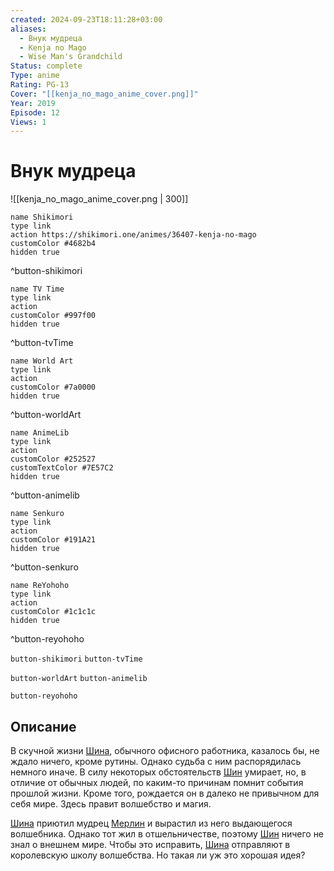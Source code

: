 ```yaml
---
created: 2024-09-23T18:11:28+03:00
aliases:
  - Внук мудреца
  - Kenja no Mago
  - Wise Man's Grandchild
Status: complete
Type: anime
Rating: PG-13
Cover: "[[kenja_no_mago_anime_cover.png]]"
Year: 2019
Episode: 12
Views: 1
---
```


# Внук мудреца

![[kenja_no_mago_anime_cover.png | 300]]

```button
name Shikimori
type link
action https://shikimori.one/animes/36407-kenja-no-mago
customColor #4682b4
hidden true
```
^button-shikimori

```button
name TV Time
type link
action 
customColor #997f00
hidden true
```
^button-tvTime

```button
name World Art
type link
action 
customColor #7a0000
hidden true
```
^button-worldArt

```button
name AnimeLib
type link
action 
customColor #252527
customTextColor #7E57C2
hidden true
```
^button-animelib

```button
name Senkuro
type link
action 
customColor #191A21
hidden true
```
^button-senkuro

```button
name ReYohoho
type link
action 
customColor #1c1c1c
hidden true
```
^button-reyohoho



`button-shikimori` `button-tvTime`

`button-worldArt` `button-animelib`

`button-reyohoho`

## Описание

В скучной жизни [Шина](https://shikimori.one/characters/150264-shin-wolford), обычного офисного работника, казалось бы, не ждало ничего, кроме рутины. Однако судьба с ним распорядилась немного иначе. В силу некоторых обстоятельств [Шин](https://shikimori.one/characters/150264-shin-wolford) умирает, но, в отличие от обычных людей, по каким-то причинам помнит события прошлой жизни. Кроме того, рождается он в далеко не привычном для себя мире. Здесь правит волшебство и магия.

[Шина](https://shikimori.one/characters/150264-shin-wolford) приютил мудрец [Мерлин](https://shikimori.one/characters/157575-merlin-wolford) и вырастил из него выдающегося волшебника. Однако тот жил в отшельничестве, поэтому [Шин](https://shikimori.one/characters/150264-shin-wolford) ничего не знал о внешнем мире. Чтобы это исправить, [Шина](https://shikimori.one/characters/150264-shin-wolford) отправляют в королевскую школу волшебства. Но такая ли уж это хорошая идея?
